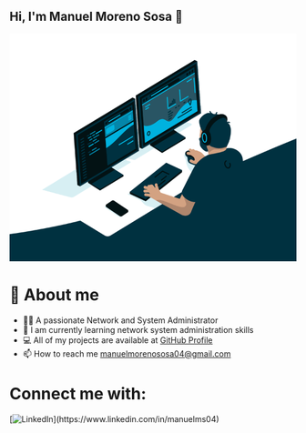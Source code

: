 ## Hi, I'm Manuel Moreno Sosa 👋
<img src="administrator.gif" width="600" height="400" />

# 💬 About me
  - 🙋‍♂️ A passionate Network and System Administrator
  - 🌱 I am currently learning network system administration skills
  - 💻 All of my projects are available at [GitHub Profile](https://github.com/Manuelms04)
  - 📫 How to reach me manuelmorenososa04@gmail.com

# Connect me with: 
[![LinkedIn]([https://upload.wikimedia.org/wikipedia/commons/0/01/LinkedIn_Logo_2023.svg](https://upload.wikimedia.org/wikipedia/commons/c/ca/LinkedIn_logo_initials.png))](https://www.linkedin.com/in/manuelms04)


